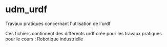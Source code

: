 # udm_urdf
Travaux pratiques concernant l'utlisation de l'urdf

Ces fichiers continnent des différents urdf crée pour les travaux pratiques pour le cours : Robotique industrielle
